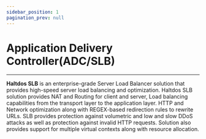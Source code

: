 ```yaml
---
sidebar_position: 1
pagination_prev: null
---
```


# Application Delivery Controller(ADC/SLB)

---

**Haltdos SLB** is an enterprise-grade Server Load Balancer solution that provides high-speed server load balancing and optimization. Haltdos SLB solution provides NAT and Routing for client and server, Load balancing capabilities from the transport layer to the application layer. HTTP and Network optimization along with REGEX-based redirection rules to rewrite URLs. SLB provides protection against volumetric and low and slow DDoS attacks as well as protection against invalid HTTP requests. Solution also provides support for multiple virtual contexts along with resource allocation.